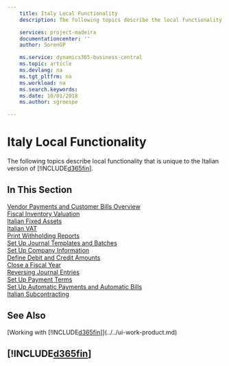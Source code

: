 ```yaml
---
    title: Italy Local Functionality
    description: The following topics describe the local functionality in the Italian version of Business Central.

    services: project-madeira
    documentationcenter: ''
    author: SorenGP

    ms.service: dynamics365-business-central
    ms.topic: article
    ms.devlang: na
    ms.tgt_pltfrm: na
    ms.workload: na
    ms.search.keywords:
    ms.date: 10/01/2018
    ms.author: sgroespe

---
```

# Italy Local Functionality
The following topics describe local functionality that is unique to the Italian version of [!INCLUDE[d365fin](../../includes/d365fin_md.md)].  

## In This Section  
  [Vendor Payments and Customer Bills Overview](vendor-payments-and-customer-bills-overview.md)  
  [Fiscal Inventory Valuation](fiscal-inventory-valuation.md)  
  [Italian Fixed Assets](italian-fixed-assets.md)  
  [Italian VAT](italian-vat.md)  
  [Print Withholding Reports](how-to-print-withholding-tax-reports.md)  
  [Set Up Journal Templates and Batches](how-to-set-up-journal-templates-and-batches.md)  
  [Set Up Company Information](how-to-set-up-company-information.md)  
  [Define Debit and Credit Amounts](how-to-define-debit-and-credit-amounts.md)  
  [Close a Fiscal Year](how-to-close-a-fiscal-year.md)  
  [Reversing Journal Entries](reversing-journal-entries.md)  
  [Set Up Payment Terms](how-to-set-up-payment-terms.md)  
  [Set Up Automatic Payments and Automatic Bills](how-to-set-up-automatic-payments-and-automatic-bills.md)    
  [Italian Subcontracting](italian-subcontracting.md)  

## See Also
[Working with [!INCLUDE[d365fin](../../includes/d365fin_md.md)]](../../ui-work-product.md)  

## [!INCLUDE[d365fin](../../includes/free_trial_md.md)]  
 
